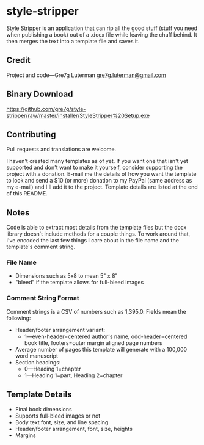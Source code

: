# style-stripper
Style Stripper is an application that can rip all the good stuff (stuff you need when publishing a book) out of a .docx file while leaving the chaff behind. It then merges the text into a template file and saves it.
## Credit
Project and code—Gre7g Luterman <gre7g.luterman@gmail.com>
## Binary Download
https://github.com/gre7g/style-stripper/raw/master/installer/StyleStripper%20Setup.exe
## Contributing
Pull requests and translations are welcome.

I haven't created many templates as of yet. If you want one that isn't yet supported and don't want to make it yourself, consider supporting the project with a donation. E-mail me the details of how you want the template to look and send a $10 (or more) donation to my PayPal (same address as my e-mail) and I'll add it to the project. Template details are listed at the end of this README.
## Notes
Code is able to extract most details from the template files but the docx library doesn't include methods for a couple things. To work around that, I've encoded the last few things I care about in the file name and the template's comment string.
### File Name
* Dimensions such as 5x8 to mean 5" x 8"
* "bleed" if the template allows for full-bleed images
### Comment String Format
Comment strings is a CSV of numbers such as 1,395,0. Fields mean the following:
* Header/footer arrangement variant:
  * 1—even-header=centered author's name, odd-header=centered book title, footers=outer margin aligned page numbers
* Average number of pages this template will generate with a 100,000 word manuscript
* Section headings:
  * 0—Heading 1=chapter
  * 1—Heading 1=part, Heading 2=chapter
## Template Details
* Final book dimensions
* Supports full-bleed images or not
* Body text font, size, and line spacing
* Header/footer arrangement, font, size, heights
* Margins

